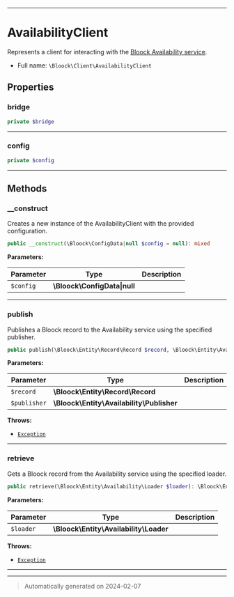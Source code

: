 ***

# AvailabilityClient

Represents a client for interacting with the [Bloock Availability service](https://dashboard.bloock.com/login).



* Full name: `\Bloock\Client\AvailabilityClient`



## Properties


### bridge



```php
private $bridge
```






***

### config



```php
private $config
```






***

## Methods


### __construct

Creates a new instance of the AvailabilityClient with the provided configuration.

```php
public __construct(\Bloock\ConfigData|null $config = null): mixed
```








**Parameters:**

| Parameter | Type | Description |
|-----------|------|-------------|
| `$config` | **\Bloock\ConfigData&#124;null** |  |





***

### publish

Publishes a Bloock record to the Availability service using the specified publisher.

```php
public publish(\Bloock\Entity\Record\Record $record, \Bloock\Entity\Availability\Publisher $publisher): string
```








**Parameters:**

| Parameter | Type | Description |
|-----------|------|-------------|
| `$record` | **\Bloock\Entity\Record\Record** |  |
| `$publisher` | **\Bloock\Entity\Availability\Publisher** |  |




**Throws:**

- [`Exception`](../../Exception.md)



***

### retrieve

Gets a Bloock record from the Availability service using the specified loader.

```php
public retrieve(\Bloock\Entity\Availability\Loader $loader): \Bloock\Entity\Record\Record
```








**Parameters:**

| Parameter | Type | Description |
|-----------|------|-------------|
| `$loader` | **\Bloock\Entity\Availability\Loader** |  |




**Throws:**

- [`Exception`](../../Exception.md)



***


***
> Automatically generated on 2024-02-07
